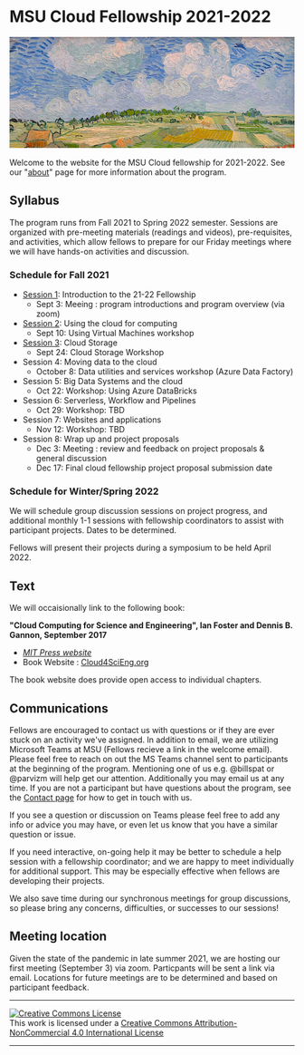 # MSU Cloud Fellowship 2021-2022

![Ebene_bei_Auvers_van_Gogh_1890](img/cropped_cloud_painting_Vincent_van_Gogh_Ebene_bei_Auvers_1890_Neue_Pinakothek_Munich.jpg)

Welcome to the website for the MSU Cloud fellowship for 2021-2022.  See our "[about](about.md)" page for more information about the program.   

## Syllabus 

The program runs from Fall 2021 to Spring 2022 semester.  Sessions are organized with pre-meeting materials (readings and videos), pre-requisites, and activities, which allow fellows to prepare for our Friday meetings where we will have hands-on activities and discussion.  

### Schedule for Fall 2021

 * [Session 1](session_introduction): Introduction to the 21-22 Fellowship
     * Sept 3: Meeing : program introductions and program overview (via zoom)
 * [Session 2](session_how_to_cloud): Using the cloud for computing
    * Sept 10: Using Virtual Machines workshop 
 * [Session 3](session_cloud_storage): Cloud Storage
    * Sept 24: Cloud Storage Workshop 
 * Session 4: Moving data to the cloud
    * October 8: Data utilities and services workshop (Azure Data Factory)
 * Session 5: Big Data Systems and the cloud
    * Oct 22: Workshop: Using Azure DataBricks
 * Session 6: Serverless, Workflow and Pipelines
    * Oct 29: Workshop: TBD
 * Session 7: Websites and applications
    * Nov 12: Workshop: TBD
 * Session 8: Wrap up and project proposals
    * Dec 3: Meeting : review and feedback on project proposals & general discussion
    * Dec 17: Final cloud fellowship project proposal submission date

### Schedule for Winter/Spring 2022

We will schedule group discussion sessions on project progress, and additional monthly 1-1 sessions with fellowship coordinators to assist with participant projects. Dates to be determined. 

Fellows will present their projects during a symposium to be held April 2022.  

## Text

We will occaisionally link to the following book: 

**"Cloud Computing for Science and Engineering", Ian Foster and Dennis B. Gannon, September 2017**  

  * *[MIT Press website](https://mitpress.mit.edu/books/cloud-computing-science-and-engineering)* 
  * Book Website : [Cloud4SciEng.org](https://cloud4scieng.org)

The book website does provide open access to individual chapters. 

## Communications

 Fellows are encouraged to contact us with questions or if they are ever stuck on an activity we've assigned.  In addition to email, we are utilizing Microsoft Teams at MSU (Fellows recieve a link in the welcome email).   Please feel free to reach on out the MS Teams channel sent to participants at the beginning of the program.  Mentioning one of us e.g. @billspat or @parvizm will help get our attention.  Additionally you may email us at any time.   If you are not a participant but have questions about the program, see the [Contact page](contact.md) for how to get in touch with us.   

If you see a question or discussion on Teams please feel free to add any info or advice you may have, or even let us know that you have a similar question or issue.    

If you need interactive, on-going help it may be better to schedule a help session with a fellowship coordinator; and we are happy to meet individually for additional support.   This may be especially effective when fellows are developing their projects.  

We also save time during our synchronous meetings for group discussions, so please bring any concerns, difficulties, or successes to our sessions! 

## Meeting location

Given the state of the pandemic in late summer 2021, we are hosting our first meeting (September 3) via zoom.  Particpants will be sent a link via email.   Locations for future meetings are to be determined and based on participant feedback.  


---
   
<a rel="license" href="http://creativecommons.org/licenses/by-nc/4.0/"><img alt="Creative Commons License" style="border-width:0" src="https://i.creativecommons.org/l/by-nc/4.0/88x31.png" /></a><br />This work is licensed under a <a rel="license" href="http://creativecommons.org/licenses/by-nc/4.0/">Creative Commons Attribution-NonCommercial 4.0 International License</a>

---
